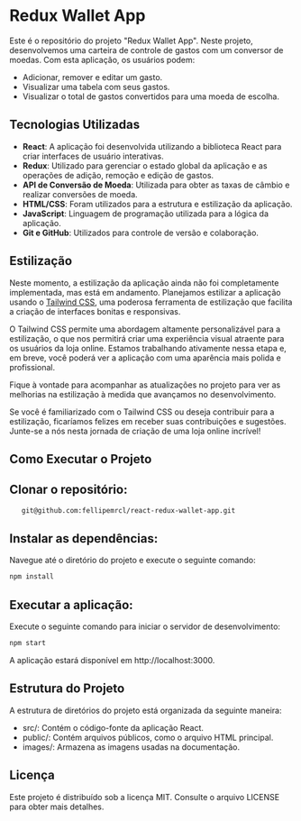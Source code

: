 # Redux Wallet App

Este é o repositório do projeto "Redux Wallet App". Neste projeto, desenvolvemos uma carteira de controle de gastos com um conversor de moedas. Com esta aplicação, os usuários podem:

- Adicionar, remover e editar um gasto.
- Visualizar uma tabela com seus gastos.
- Visualizar o total de gastos convertidos para uma moeda de escolha.

## Tecnologias Utilizadas

- **React**: A aplicação foi desenvolvida utilizando a biblioteca React para criar interfaces de usuário interativas.
- **Redux**: Utilizado para gerenciar o estado global da aplicação e as operações de adição, remoção e edição de gastos.
- **API de Conversão de Moeda**: Utilizada para obter as taxas de câmbio e realizar conversões de moeda.
- **HTML/CSS**: Foram utilizados para a estrutura e estilização da aplicação.
- **JavaScript**: Linguagem de programação utilizada para a lógica da aplicação.
- **Git e GitHub**: Utilizados para controle de versão e colaboração.

## Estilização

Neste momento, a estilização da aplicação ainda não foi completamente implementada, mas está em andamento. Planejamos estilizar a aplicação usando o [Tailwind CSS](https://tailwindcss.com/), uma poderosa ferramenta de estilização que facilita a criação de interfaces bonitas e responsivas.

O Tailwind CSS permite uma abordagem altamente personalizável para a estilização, o que nos permitirá criar uma experiência visual atraente para os usuários da loja online. Estamos trabalhando ativamente nessa etapa e, em breve, você poderá ver a aplicação com uma aparência mais polida e profissional.

Fique à vontade para acompanhar as atualizações no projeto para ver as melhorias na estilização à medida que avançamos no desenvolvimento.

Se você é familiarizado com o Tailwind CSS ou deseja contribuir para a estilização, ficaríamos felizes em receber suas contribuições e sugestões. Junte-se a nós nesta jornada de criação de uma loja online incrível!

## Como Executar o Projeto

## **Clonar o repositório**:

```bash
   git@github.com:fellipemrcl/react-redux-wallet-app.git
```
## **Instalar as dependências**:

Navegue até o diretório do projeto e execute o seguinte comando:

```bash
npm install
```

## **Executar a aplicação**:

Execute o seguinte comando para iniciar o servidor de desenvolvimento:

```bash
npm start
```
A aplicação estará disponível em http://localhost:3000.

## **Estrutura do Projeto**
   
A estrutura de diretórios do projeto está organizada da seguinte maneira:

- src/: Contém o código-fonte da aplicação React.
- public/: Contém arquivos públicos, como o arquivo HTML principal.
- images/: Armazena as imagens usadas na documentação.

## **Licença**
Este projeto é distribuído sob a licença MIT. Consulte o arquivo LICENSE para obter mais detalhes.
